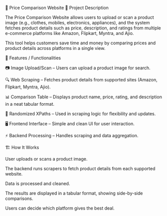 🛒 Price Comparison Website
📌 Project Description

The Price Comparison Website allows users to upload or scan a product image (e.g., clothes, mobiles, electronics, appliances), and the system fetches product details such as price, description, and ratings from multiple e-commerce platforms like Amazon, Flipkart, Myntra, and Ajio.

This tool helps customers save time and money by comparing prices and product details across platforms in a single view.

🚀 Features / Functionalities

📷 Image Upload/Scan – Users can upload a product image for search.

🔍 Web Scraping – Fetches product details from supported sites (Amazon, Flipkart, Myntra, Ajio).

📊 Comparison Table – Displays product name, price, rating, and description in a neat tabular format.

🔄 Randomized XPaths – Used in scraping logic for flexibility and updates.

🖥️ Frontend Interface – Simple and clean UI for user interaction.

⚡ Backend Processing – Handles scraping and data aggregation.

🏗️ How It Works

User uploads or scans a product image.

The backend runs scrapers to fetch product details from each supported website.

Data is processed and cleaned.

The results are displayed in a tabular format, showing side-by-side comparisons.

Users can decide which platform gives the best deal.
